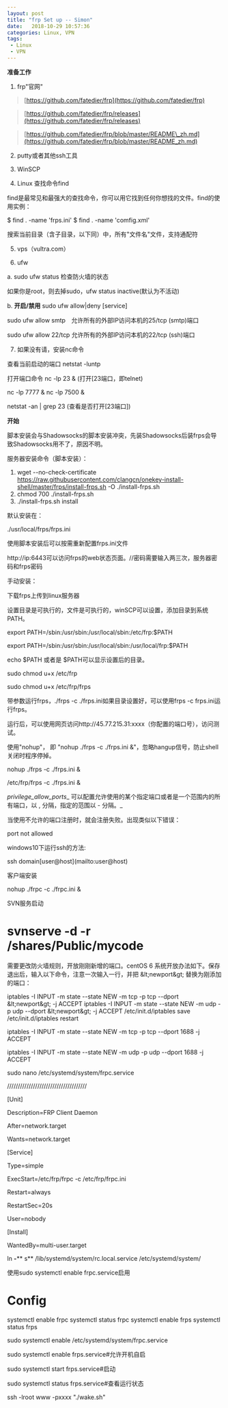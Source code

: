 ```yaml
---
layout: post
title: "frp Set up -- Simon"
date:   2018-10-29 10:57:36
categories: Linux, VPN
tags: 
 - Linux
 - VPN
---
```


**准备工作**

1. frp"官网"

> [https://github.com/fatedier/frp](https://github.com/fatedier/frp)

> [https://github.com/fatedier/frp/releases](https://github.com/fatedier/frp/releases)

> [https://github.com/fatedier/frp/blob/master/README\_zh.md](https://github.com/fatedier/frp/blob/master/README_zh.md)

2. putty或者其他ssh工具

3. WinSCP

4. Linux 查找命令find  

find是最常见和最强大的查找命令，你可以用它找到任何你想找的文件。find的使用实例：  

$ find . -name 'frps.ini' $ find . -name 'comfig.xml'

搜索当前目录（含子目录，以下同）中，所有"文件名"文件，支持通配符  

5. vps（vultra.com）

6. ufw

a. sudo ufw status 检查防火墙的状态

如果你是root，则去掉sudo，ufw status inactive(默认为不活动)

b. **开启/禁用** sudo ufw allow|deny [service]

sudo ufw allow smtp　允许所有的外部IP访问本机的25/tcp (smtp)端口

sudo ufw allow 22/tcp 允许所有的外部IP访问本机的22/tcp (ssh)端口

7. 如果没有请，安装nc命令

查看当前启动的端口 netstat -luntp

打开端口命令 nc -lp 23 & (打开[23端口，即telnet)

nc -lp 7777 & nc -lp 7500 &

netstat -an | grep 23 (查看是否打开[23端口])

**开始**

脚本安装会与Shadowsocks的脚本安装冲突，先装Shadowsocks后装frps会导致Shadowsocks用不了，原因不明。

服务器安装命令（脚本安装）：

1. wget --no-check-certificate https://raw.githubusercontent.com/clangcn/onekey-install-shell/master/frps/install-frps.sh -O ./install-frps.sh
2. chmod 700 ./install-frps.sh
3. ./install-frps.sh install

默认安装在：

./usr/local/frps/frps.ini

使用脚本安装后可以按需重新配置frps.ini文件

http://ip:6443可以访问frps的web状态页面。//密码需要输入两三次，服务器密码和frps密码

手动安装：

下载frps上传到linux服务器

设置目录是可执行的，文件是可执行的，winSCP可以设置，添加目录到系统PATH。

export PATH=/sbin:/usr/sbin:/usr/local/sbin:/etc/frp:$PATH

export PATH=/sbin:/usr/sbin:/usr/local/sbin:/usr/local/frp:$PATH

echo $PATH 或者是 $PATH可以显示设置后的目录。

sudo chmod u+x /etc/frp

sudo chmod u+x /etc/frp/frps

带参数运行frps，./frps -c ./frps.ini如果目录设置好，可以使用frps -c frps.ini运行frps。

运行后，可以使用网页访问http://45.77.215.31:xxxx（你配置的端口号），访问测试。

使用"nohup"， 即 "nohup ./frps -c ./frps.ini &"，忽略hangup信号，防止shell关闭时程序停掉。

nohup ./frps -c ./frps.ini &

/etc/frp/frps -c ./frps.ini &

_privilege_allow_ports__ 可以配置允许使用的某个指定端口或者是一个范围内的所有端口，以 , 分隔，指定的范围以 - 分隔。_

当使用不允许的端口注册时，就会注册失败。出现类似以下错误：

port not allowed

windows10下运行ssh的方法:

ssh domain\[user@host](mailto:user@host)

客户端安装

nohup ./frpc -c ./frpc.ini &

SVN服务启动

# svnserve -d -r /shares/Public/mycode

需要更改防火墙规则，开放刚刚新增的端口。centOS 6 系统开放办法如下。保存退出后，输入以下命令，注意一次输入一行，并把 \&lt;newport\&gt; 替换为刚添加的端口：

iptables -I INPUT -m state --state NEW -m tcp -p tcp --dport \&lt;newport\&gt; -j ACCEPT iptables -I INPUT -m state --state NEW -m udp -p udp --dport \&lt;newport\&gt; -j ACCEPT /etc/init.d/iptables save /etc/init.d/iptables restart

iptables -I INPUT -m state --state NEW -m tcp -p tcp --dport 1688 -j ACCEPT

iptables -I INPUT -m state --state NEW -m udp -p udp --dport 1688 -j ACCEPT

sudo nano /etc/systemd/system/frpc.service

/////////////////////////////////////

[Unit]

Description=FRP Client Daemon

After=network.target

Wants=network.target

[Service]

Type=simple

ExecStart=/etc/frp/frpc -c /etc/frp/frpc.ini

Restart=always

RestartSec=20s

User=nobody

[Install]

WantedBy=multi-user.target

ln **-**** s** /lib/systemd/system/rc.local.service /etc/systemd/system/

使用sudo systemctl enable frpc.service启用

# Config

systemctl enable frpc systemctl status frpc systemctl enable frps systemctl status frps

sudo systemctl enable /etc/systemd/system/frpc.service

sudo systemctl enable frps.service#允许开机自启

sudo systemctl start frps.service#启动

sudo systemctl status frps.service#查看运行状态

ssh -lroot www -pxxxx "./wake.sh"